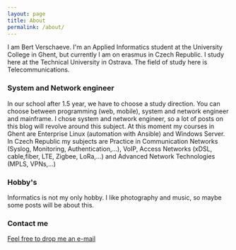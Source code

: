 ```yaml
---
layout: page
title: About
permalink: /about/
---
```


I am Bert Verschaeve. I'm an Applied Informatics student at the University College in Ghent, but currently I am on erasmus in Czech Republic. I study here at the Technical University in Ostrava. The field of study here is Telecommunications.

### System and Network engineer

In our school after 1.5 year, we have to choose a study direction. You can choose between programming (web, mobile), system and network engineer and mainframe. I chose system and network engineer, so a lot of posts on this blog will revolve around this subject. At this moment my courses in Ghent are Enterprise Linux (automation with Ansible) and Windows Server. In Czech Republic my subjects are Practice in Communication Networks (Syslog, Monitoring, Authentication,...), VoIP, Access Networks (xDSL, cable,fiber, LTE, Zigbee, LoRa,...) and Advanced Network Technologies (MPLS, VPNs,...)

### Hobby's

Informatics is not my only hobby. I like photography and music, so maybe some posts will be about this. 

### Contact me

[Feel free to drop me an e-mail](mailto:bert.verschaeve@protonmail.com)
